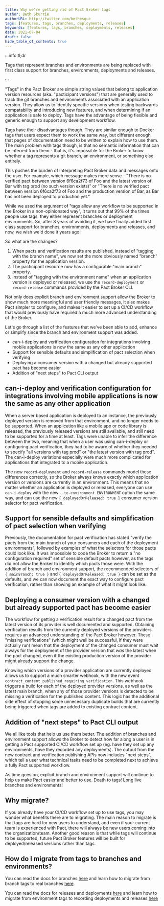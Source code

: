 ```yaml
---
title: Why we're getting rid of Pact Broker tags
author: Beth Skurrie
authorURL: http://twitter.com/bethesque
tags: [features, tags, branches, deployments, releases]
keywords: [features, tags, branches, deployments, releases]
date: 2021-07-04
draft: false
hide_table_of_contents: true
---
```


:::info tl&semi;dr

Tags that represent branches and environments are being replaced with first class support for branches, environments, deployments and releases.

:::

"Tags" in the Pact Broker are simple string values that belong to application version resources (aka. "pacticipant versions") that are generally used to track the git branches and environments associated with an application version. They allow us to identify specific versions when testing backwards compatability and introducing new features, and when determining if an application is safe to deploy. Tags have the advantage of being flexible and generic enough to support any development workflow.

Tags have their disadvantages though. They are similar enough to Docker tags that users expect them to work the same way, but different enough that pages of documentation need to be written to explain how to use them. The main problem with tags though, is that no semantic information that can be inferred from them - that is, it's impossible for the Broker to know whether a tag represents a git branch, an environment, or something else entirely.

<!--truncate-->

This pushes the burden of interpreting Pact Broker data and messages onto the user. For example, which message makes more sense - "There is no verified pact between version 6f6ca2f73 of Foo and the latest version of Bar with tag prod (no such version exists)" or "There is no verified pact between version 6f6ca2f73 of Foo and the production version of Bar, as Bar has not been deployed to production yet."

While we used the argument of "tags allow any workflow to be supported in the Broker in a non-opinionated way", it turns out that 99% of the times people use tags, they either represent branches or deployment environments. So, after 8 years of avoiding it, we have finally added first class support for branches, environments, deployments and releases, and now, we wish we'd done it years ago! 

So what are the changes?

1. When pacts and verification results are published, instead of "tagging with the branch name", we now set the more obviously named "branch" property for the application version. 
2. The pacticipant resource now has a configurable "main branch" property.
3. Instead of "tagging with the environment name" when an application version is deployed or released, we use the `record-deployment` or `record-release` commands provided by the Pact Broker CLI.

Not only does explicit branch and environment support allow the Broker to show much more meaningful and user friendly messages, it also makes Pact simpler to configure, and makes it easier to set up a CI/CD workflow that would previously have required a much more advanced understanding of the Broker.

Let's go through a list of the features that we've been able to add, enhance or simplify since the branch and environment support was added.

* can-i-deploy and verification configuration for integrations involving mobile applications is now the same as any other application
* Support for sensible defaults and simplification of pact selection when verifying
* Deploying a consumer version with a changed but already supported pact has become easier
* Addition of "next steps" to Pact CLI output

## can-i-deploy and verification configuration for integrations involving mobile applications is now the same as any other application

  When a server based application is deployed to an instance, the previously deployed version is removed from that environment, and no longer needs to be supported. When an application like a mobile app or code library is released, the previously released versions are still available, and still need to be supported for a time at least. Tags were unable to infer the difference between the two, meaning that when a user was using can-i-deploy or configuring pact verification, they had to be aware of whether they needed to specify "all versions with tag prod" or "the latest version with tag prod". The can-i-deploy variations especially were much more complicated for applications that integrated to a mobile application.

  The new `record-deployment` and `record-release` commands model these differences correctly, so the Broker always knows exactly which application version or versions are currently in an environment. This means that no matter whether an application is deployed or released, everyone can use `can-i-deploy` with the new `--to-environment ENVIRONMENT` option the same way, and can use the new `{ deployedOrReleased: true }` consumer version selector for pact verification.

## Support for sensible defaults and simplification of pact selection when verifying

  Previously, the documentation for pact verification has stated "verify the pacts from the main branch of your consumers and each of the deployment environments", followed by examples of what the selectors for those pacts could look like. It was impossible to code the Broker to return a "no configuration required" set of sensible default pacts however, as the tags did not allow the Broker to identify which pacts those were. With the addition of branch and environment support, the recommended selectors of `{ mainBranch: true }` and `{ deployedOrReleased: true }` can be set as the defaults, and we can now document the exact way to configure pact verification, rather than showing an example of what it might look like.

## Deploying a consumer version with a changed but already supported pact has become easier

  The workflow for getting a verification result for a changed pact from the latest version of its provider is well documented and supported. Obtaining verification results from the currently deployed versions of the providers requires an advanced understanding of the Pact Broker however. These "missing verifications" (which might well be successful, if they were actually run) mean that the deployment of the changed consumer must wait always for the deployment of the provider version that *was* the latest when the pact changed, even if the existing production version of the provider might already support the change.

  Knowing which versions of a provider application are currently deployed allows us to support a much smarter webhook, with the new event `contract_content_published_requiring_verification`. This webhook triggers a build for each of the deployed provider versions, as well as the latest main branch, when any of those provider versions is detected to be missing a verification for the published content. This logic has the additional side effect of stopping some unnecessary duplicate builds that are currently being triggered when tags are added to existing contract content.

## Addition of "next steps" to Pact CLI output

  We all like tools that help us use them better. The addition of branches and environment support allows the Broker to detect how far along a user is in getting a Pact supported CI/CD workflow set up (eg. have they set up any environments, have they recorded any deployments). The output from the new contract and verification publishing APIs now includes "next steps", which tell a user what technical tasks need to be completed next to achieve a fully Pact supported workflow.

As time goes on, explicit branch and environment support will continue to help us make Pact easier and better to use. Death to tags! Long live branches and environments!

## Why migrate?

If you already have your CI/CD workflow set up to use tags, you may wonder what benefits there are to migrating. The main reason to migrate is that tags are hard for new users to understand, and even if your current team is experienced with Pact, there will always be new users coming into the organization/team. Another good reason is that while tags will continue to be supported, future Pact Broker features will be built for deployed/released versions rather than tags.

## How do I migrate from tags to branches and environments?

You can read the docs for branches [here](/pact_broker/branches) and learn how to migrate from branch tags to real branches [here](/pact_broker/branches#migrating-from-tags-to-branches).

You can read the docs for releases and deployments [here](/pact_broker/recording_deployments_and_releases) and learn how to migrate from environment tags to recording deployments and releases [here](/pact_broker/recording_deployments_and_releases#migration-steps)


